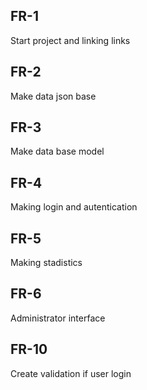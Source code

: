 ## FR-1
Start project and linking links

## FR-2
Make data json base

## FR-3
Make data base model

## FR-4
Making login and autentication

## FR-5 
Making stadistics 

## FR-6 
Administrator interface

## FR-10
Create validation if user login